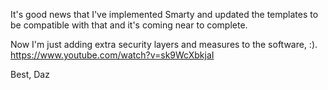 It's good news that I've implemented Smarty and updated the templates to be compatible with that and it's coming near to complete.

Now I'm just adding extra security layers and measures to the software, :).
https://www.youtube.com/watch?v=sk9WcXbkjaI

Best,
Daz
